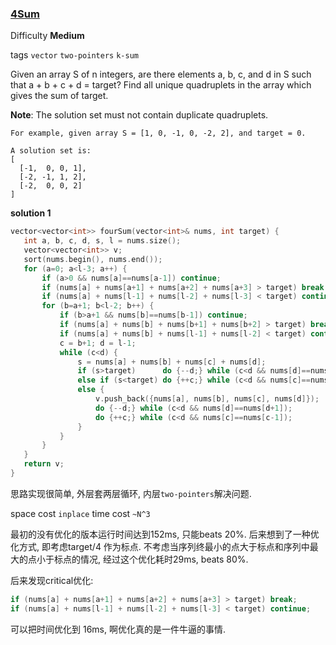 ### [4Sum](https://leetcode.com/problems/4sum/)

Difficulty **Medium**

tags `vector` `two-pointers` `k-sum`

Given an array S of n integers, are there elements a, b, c, and d in S such that a + b + c + d = target? Find all unique quadruplets in the array which gives the sum of target.

**Note**: The solution set must not contain duplicate quadruplets.
```
For example, given array S = [1, 0, -1, 0, -2, 2], and target = 0.

A solution set is:
[
  [-1,  0, 0, 1],
  [-2, -1, 1, 2],
  [-2,  0, 0, 2]
]
```

**solution 1**
```c++
vector<vector<int>> fourSum(vector<int>& nums, int target) {
   int a, b, c, d, s, l = nums.size();
   vector<vector<int>> v;
   sort(nums.begin(), nums.end());
   for (a=0; a<l-3; a++) {
       if (a>0 && nums[a]==nums[a-1]) continue;
       if (nums[a] + nums[a+1] + nums[a+2] + nums[a+3] > target) break;
       if (nums[a] + nums[l-1] + nums[l-2] + nums[l-3] < target) continue;
       for (b=a+1; b<l-2; b++) {
           if (b>a+1 && nums[b]==nums[b-1]) continue;
           if (nums[a] + nums[b] + nums[b+1] + nums[b+2] > target) break;
           if (nums[a] + nums[b] + nums[l-1] + nums[l-2] < target) continue;
           c = b+1; d = l-1;
           while (c<d) {
               s = nums[a] + nums[b] + nums[c] + nums[d];
               if (s>target)      do {--d;} while (c<d && nums[d]==nums[d+1]);
               else if (s<target) do {++c;} while (c<d && nums[c]==nums[c-1]);
               else {
                   v.push_back({nums[a], nums[b], nums[c], nums[d]});
                   do {--d;} while (c<d && nums[d]==nums[d+1]);
                   do {++c;} while (c<d && nums[c]==nums[c-1]);
               }
           }
       }
   }
   return v;
}
```

思路实现很简单, 外层套两层循环, 内层`two-pointers`解决问题.

space cost `inplace`  time cost `~N^3`

最初的没有优化的版本运行时间达到152ms, 只能beats 20%. 后来想到了一种优化方式, 即考虑target/4 作为标点. 不考虑当序列终最小的点大于标点和序列中最大的点小于标点的情况, 经过这个优化耗时29ms, beats 80%.

后来发现critical优化:

```c++
if (nums[a] + nums[a+1] + nums[a+2] + nums[a+3] > target) break;
if (nums[a] + nums[l-1] + nums[l-2] + nums[l-3] < target) continue;
```
可以把时间优化到 16ms, 啊优化真的是一件牛逼的事情.
